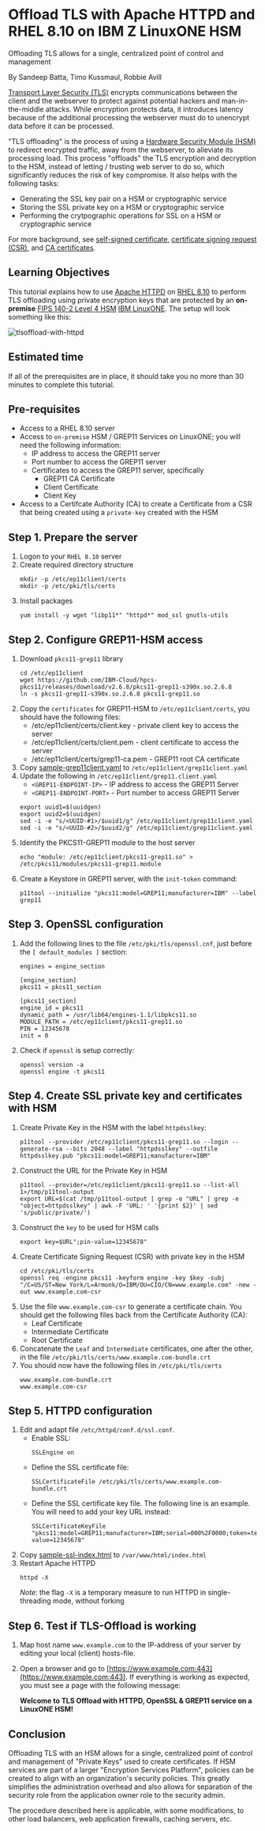 # Offload TLS with Apache HTTPD and RHEL 8.10 on IBM Z LinuxONE HSM
Offloading TLS allows for a single, centralized point of control and management

By Sandeep Batta, Timo Kussmaul, Robbie Avill

[Transport Layer Security (TLS)](https://en.wikipedia.org/wiki/Transport_Layer_Security) encrypts communications between the client and the webserver to protect against potential hackers and man-in-the-middle attacks. While encryption protects data, it introduces latency because of the additional processing the webserver must do to unencrypt data before it can be processed.

"TLS offloading" is the process of using a [Hardware Security Module (HSM)](https://en.wikipedia.org/wiki/Hardware_security_module) to redirect encrypted traffic, away from the webserver, to alleviate its processing load. This process "offloads" the TLS encryption and decryption to the HSM, instead of letting / trusting web server to do so, which significantly reduces the risk of key compromise. It also helps with the following tasks: 
- Generating the SSL key pair on a HSM or cryptographic service
- Storing the SSL private key on a HSM or cryptographic service
- Performing the crytpographic operations for SSL on a HSM or cryptographic service

For more background, see [self-signed certificate](https://en.wikipedia.org/wiki/Self-signed_certificate), [certificate signing request (CSR)](https://en.wikipedia.org/wiki/Certificate_signing_request), and [CA certificates](https://en.wikipedia.org/wiki/Certificate_authority).

## Learning Objectives
This tutorial explains how to use [Apache HTTPD](https://httpd.apache.org) on [RHEL 8.10](https://access.redhat.com/articles/3078#RHEL8) to perform TLS offloading using private encryption keys that are protected by an **on-premise** [FIPS 140-2 Level 4 HSM](https://en.wikipedia.org/wiki/FIPS_140-2#Level_4) [IBM LinuxONE](https://www.ibm.com/linuxone). The setup will look something like this:

![tlsoffload-with-httpd](pictures/tlsoffload-with-httpd.png)

## Estimated time
If all of the prerequisites are in place, it should take you no more than 30 minutes to complete this tutorial.

## Pre-requisites
- Access to a RHEL 8.10 server
- Access to `on-premise` HSM / GREP11 Services on LinuxONE; you will need the following information:
  - IP address to access the GREP11 server
  - Port number to access the GREP11 server
  - Certificates to access the GREP11 server, specifically
    - GREP11 CA Certificate
    - Client Certificate
    - Client Key
- Access to a Certifcate Authority (CA) to create a Certificate from a CSR that being created using a  `private-key` created with the HSM

## Step 1. Prepare the server
1. Logon to your `RHEL 8.10` server
1. Create required directory structure
   ```
   mkdir -p /etc/ep11client/certs
   mkdir -p /etc/pki/tls/certs
   ```
1. Install packages 
   ```
   yum install -y wget "libp11*" "httpd*" mod_ssl gnutls-utils
   ```

## Step 2. Configure GREP11-HSM access
1. Download `pkcs11-grep11` library
   ```
   cd /etc/ep11client
   wget https://github.com/IBM-Cloud/hpcs-pkcs11/releases/download/v2.6.8/pkcs11-grep11-s390x.so.2.6.8
   ln -s pkcs11-grep11-s390x.so.2.6.8 pkcs11-grep11.so
   ```
1. Copy the `certificates` for GREP11-HSM to `/etc/ep11client/certs`, you should have the following files:
   - /etc/ep11client/certs/client.key  - private client key to access the server
   - /etc/ep11client/certs/client.pem  -  client certificate to access the server
   - /etc/ep11client/certs/grep11-ca.pem - GREP11 root CA certificate
1. Copy [sample-grep11client.yaml](configuration-files/tlsoffload-onpremise-grep11client.yaml) to `/etc/ep11client/grep11client.yaml`
1. Update the following in `/etc/ep11client/grep11.client.yaml`
   - `<GREP11-ENDPOINT-IP>` - IP address to access the GREP11 Server
   - `<GREP11-ENDPOINT-PORT>` - Port number to access GREP11 Server
   ```
   export uuid1=$(uuidgen)
   export uuid2=$(uuidgen)
   sed -i -e "s/<UUID-#1>/$uuid1/g" /etc/ep11client/grep11client.yaml
   sed -i -e "s/<UUID-#2>/$uuid2/g" /etc/ep11client/grep11client.yaml
   ```
1. Identify the PKCS11-GREP11 module to the host server
   ```
   echo "module: /etc/ep11client/pkcs11-grep11.so" > /etc/pkcs11/modules/pkcs11-grep11.module
   ```
1. Create a Keystore in GREP11 server, with the `init-token` command:
   ```
   p11tool --initialize "pkcs11:model=GREP11;manufacturer=IBM" --label grep11 
   ```
## Step 3. OpenSSL configuration
1. Add the following lines to the file `/etc/pki/tls/openssl.cnf`, just before the `[ default_modules ]` section: 
   ```
   engines = engine_section

   [engine_section]
   pkcs11 = pkcs11_section

   [pkcs11_section]
   engine_id = pkcs11
   dynamic_path = /usr/lib64/engines-1.1/libpkcs11.so
   MODULE_PATH = /etc/ep11client/pkcs11-grep11.so
   PIN = 12345678
   init = 0
   ```
1. Check if `openssl` is setup correctly:
   ```
   openssl version -a
   openssl engine -t pkcs11
   ```
   
## Step 4. Create SSL private key and certificates with HSM
1. Create Private Key in the HSM with the label `httpdsslkey`:
   ```
   p11tool --provider /etc/ep11client/pkcs11-grep11.so --login --generate-rsa --bits 2048 --label "httpdsslkey" --outfile httpdsslkey.pub "pkcs11:model=GREP11;manufacturer=IBM"
   ```
1. Construct the URL for the Private Key in HSM
   ```
   p11tool --provider=/etc/ep11client/pkcs11-grep11.so --list-all 1>/tmp/p11tool-output
   export URL=$(cat /tmp/p11tool-output | grep -e "URL" | grep -e "object=httpdsslkey" | awk -F 'URL: ' '{print $2}' | sed 's/public/private/')
   ```
1. Construct the `key` to be used for HSM calls
   ```
   export key=$URL";pin-value=12345678"
   ```
1. Create Certificate Signing Request (CSR) with private key in the HSM
   ```
   cd /etc/pki/tls/certs
   openssl req -engine pkcs11 -keyform engine -key $key -subj "/C=US/ST=New York/L=Armonk/O=IBM/OU=CIO/CN=www.example.com" -new -out www.example.com-csr
   ```
1. Use the file `www.example.com-csr` to generate a certificate chain. You should get the following files back from the Certificate Authority (CA):
   - Leaf Certificate
   - Intermediate Certificate
   - Root Certificate
1. Concatenate the `Leaf` and `Intermediate` certificates, one after the other, in the file `/etc/pki/tls/certs/www.example.com-bundle.crt`
1. You should now have the following files in `/etc/pki/tls/certs`
   ```
   www.example.com-bundle.crt
   www.example.com-csr
   ``` 

## Step 5. HTTPD configuration
1. Edit and adapt file `/etc/httpd/conf.d/ssl.conf`.
    - Enable SSL:
      ```
      SSLEngine on
      ```
    - Define the SSL certificate file:
      ```
      SSLCertificateFile /etc/pki/tls/certs/www.example.com-bundle.crt
      ```
    - Define the SSL certificate key file. The following line is an example. You will need to add your key URL instead:
      ```
      SSLCertificateKeyFile "pkcs11:model=GREP11;manufacturer=IBM;serial=000%2F0000;token=test;id=%1A%E3%C9%29%64%96%50%5E%BD%45%89%B2%5F%21%52%F3%1B%C3%0D%13;object=httpdrsa1;type=private;pin-value=12345678"
      ```
1. Copy [sample-ssl-index.html](configuration-files/tlsoffload-index.html) to `/var/www/html/index.html`
1. Restart Apache HTTPD
   ```
   httpd -X
   ```
   *Note*: the flag `-X` is a temporary measure to run HTTPD in single-threading mode, without forking

## Step 6. Test if TLS-Offload is working
1. Map host name `www.example.com` to the IP-address of your server by editing your local (client) hosts-file.
1. Open a browser and go to [https://www.example.com:443](https://www.example.com:443). If everything is working as expected, you must see a page with the following message:
   
    **Welcome to TLS Offload with HTTPD, OpenSSL & GREP11 service on a LinuxONE HSM!**


## Conclusion
Offloading TLS with an HSM allows for a single, centralized point of control and management of "Private Keys" used to create certificates. If HSM services are part of a larger "Encryption Services Platform", policies can be created to align with an organization's security policies. This greatly simplifies the administration overhead and also allows for separation of the security role from the application owner role to the security admin.

The procedure described here is applicable, with some modifications, to other load balancers, web application firewalls, caching servers, etc.
